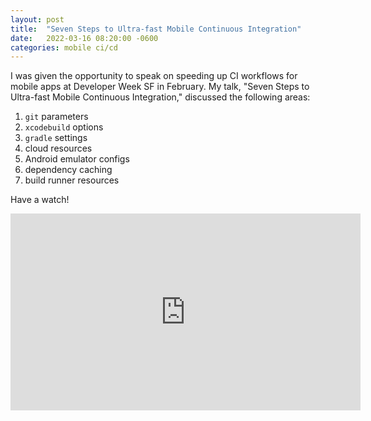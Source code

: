 ```yaml
---
layout: post
title:  "Seven Steps to Ultra-fast Mobile Continuous Integration"
date:   2022-03-16 08:20:00 -0600
categories: mobile ci/cd
---
```


I was given the opportunity to speak on speeding up CI workflows for mobile apps at Developer Week SF in February. My talk, "Seven Steps to Ultra-fast Mobile Continuous Integration," discussed the following areas:

1. `git` parameters
1. `xcodebuild` options
1. `gradle` settings
1. cloud resources
1. Android emulator configs
1. dependency caching
1. build runner resources

Have a watch!

<iframe width="560" height="315" src="https://www.youtube.com/embed/zuHliAKKupw" title="YouTube video player" frameborder="0" allow="accelerometer; autoplay; clipboard-write; encrypted-media; gyroscope; picture-in-picture" allowfullscreen></iframe>